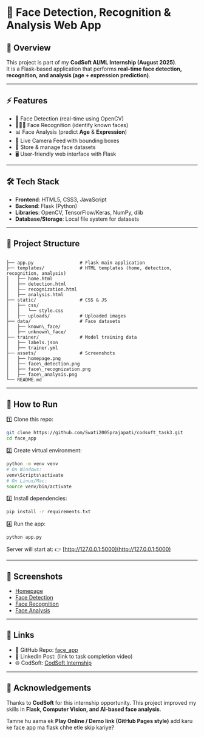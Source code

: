 # 👀 Face Detection, Recognition & Analysis Web App

## 📌 Overview
This project is part of my **CodSoft AI/ML Internship (August 2025)**.  
It is a Flask-based application that performs **real-time face detection, recognition, and analysis (age + expression prediction)**.

---

## ⚡ Features
- 👀 Face Detection (real-time using OpenCV)  
- 🧑‍🤝‍🧑 Face Recognition (identify known faces)  
- 📊 Face Analysis (predict **Age** & **Expression**)  
- 🎥 Live Camera Feed with bounding boxes  
- 📂 Store & manage face datasets  
- 🖥️ User-friendly web interface with Flask  

---

## 🛠️ Tech Stack
- **Frontend**: HTML5, CSS3, JavaScript  
- **Backend**: Flask (Python)  
- **Libraries**: OpenCV, TensorFlow/Keras, NumPy, dlib  
- **Database/Storage**: Local file system for datasets  

---

## 📂 Project Structure
```

├── app.py                 # Flask main application
├── templates/             # HTML templates (home, detection, recognition, analysis)
│   ├── home.html
│   ├── detection.html
│   ├── recognization.html
│   ├── analysis.html
├── static/                # CSS & JS
│   ├── css/
│   │   └── style.css
│   ├── uploads/           # Uploaded images
├── data/                  # Face datasets
│   ├── known\_face/
│   ├── unknown\_face/
├── trainer/               # Model training data
│   ├── labels.json
│   ├── trainer.yml
├── assets/                # Screenshots
│   ├── homepage.png
│   ├── face\_detection.png
│   ├── face\_recognization.png
│   ├── face\_analysis.png
└── README.md

````

---

## 🚀 How to Run

1️⃣ Clone this repo:
```bash
git clone https://github.com/Swati2005prajapati/codsoft_task3.git
cd face_app
````

2️⃣ Create virtual environment:

```bash
python -m venv venv
# On Windows:
venv\Scripts\activate
# On Linux/Mac:
source venv/bin/activate
```

3️⃣ Install dependencies:

```bash
pip install -r requirements.txt
```

4️⃣ Run the app:

```bash
python app.py
```

Server will start at:
👉 [http://127.0.0.1:5000](http://127.0.0.1:5000)

---



## 📸 Screenshots  

- [Homepage](https://raw.githubusercontent.com/Swati2005prajapati/codsoft_task3/main/assets/homepage.png)  
- [Face Detection](https://raw.githubusercontent.com/Swati2005prajapati/codsoft_task3/main/assets/face_detection.png)  
- [Face Recognition](https://raw.githubusercontent.com/Swati2005prajapati/codsoft_task3/main/assets/face_recognization.png)  
- [Face Analysis](https://raw.githubusercontent.com/Swati2005prajapati/codsoft_task3/main/assets/face_Analysis.png)  

---

## 🔗 Links

* 📂 GitHub Repo: [face\_app](https://github.com/Swati2005prajapati/codesoft_task3)
* 🎥 LinkedIn Post: (link to task completion video)
* 🌐 CodSoft: [CodSoft Internship](https://codsoft.in)

---

## 🙏 Acknowledgements

Thanks to **CodSoft** for this internship opportunity.
This project improved my skills in **Flask, Computer Vision, and AI-based face analysis**.



Tamne hu aama ek **Play Online / Demo link (GitHub Pages style)** add karu ke face app ma flask chhe etle skip kariye?
```
